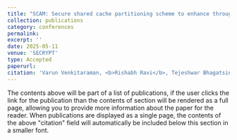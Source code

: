 ```yaml
---
title: "SCAM: Secure shared cache partitioning scheme to enhance throughput of CMPs"
collection: publications
category: conferences
permalink: 
excerpt: ''
date: 2025-05-11
venue: 'SECRYPT'
type: Accepted
paperurl: 
citation: 'Varun Venkitaraman, <b>Rishabh Ravi</b>, Tejeshwar Bhagatsing Thorawade, Nirmal Kumar Boran, Virendra Singh ; International Conference on Security and Cryptography (SECRYPT) 2025, Bilbao, Spain, Jun 2025'
---
```


The contents above will be part of a list of publications, if the user clicks the link for the publication than the contents of section will be rendered as a full page, allowing you to provide more information about the paper for the reader. When publications are displayed as a single page, the contents of the above "citation" field will automatically be included below this section in a smaller font.
